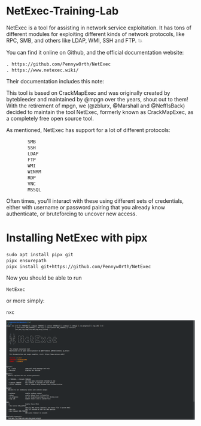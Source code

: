 # NetExec-Training-Lab


NetExec is a tool for assisting in network service exploitation. It has tons of different modules for exploiting different kinds of network protocols, like RPC, SMB, and others like LDAP, WMI, SSH and FTP. 💥


You can find it online on Github, and the official documentation website:

    . https://github.com/Pennyw0rth/NetExec
    . https://www.netexec.wiki/

Their documentation includes this note:


This tool is based on CrackMapExec and was originally created by bytebleeder and maintained by @mpgn over the years, shout out to them! With the retirement of mpgn, we (@zblurx, @Marshall and @NeffIsBack) decided to maintain the tool NetExec, formerly known as CrackMapExec, as a completely free open source tool.

As mentioned, NetExec has support for a lot of different protocols:

            SMB
            SSH
            LDAP
            FTP
            WMI
            WINRM
            RDP
            VNC
            MSSQL

Often times, you'll interact with these using different sets of credentials, either with username or password pairing that you already know authenticate, or bruteforcing to uncover new access.

# Installing NetExec with pipx

    sudo apt install pipx git
    pipx ensurepath
    pipx install git+https://github.com/Pennyw0rth/NetExec


Now you should be able to run

    NetExec


or more simply:

    nxc

   ![alt Start NetExec](images/nxc.png)